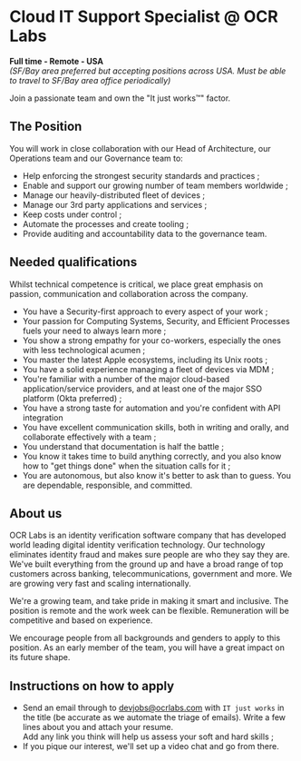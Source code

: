 # Cloud IT Support Specialist @ OCR Labs

**Full time - Remote - USA**  
_(SF/Bay area preferred but accepting positions across USA. Must be able to travel to SF/Bay area office periodically)_

Join a passionate team and own the "It just works™️" factor.

## The Position

You will work in close collaboration with our Head of Architecture, our Operations team and our Governance team to:

- Help enforcing the strongest security standards and practices ;
- Enable and support our growing number of team members worldwide ;
- Manage our heavily-distributed fleet of devices ;
- Manage our 3rd party applications and services ;
- Keep costs under control ;
- Automate the processes and create tooling ;
- Provide auditing and accountability data to the governance team.

## Needed qualifications

Whilst technical competence is critical, we place great emphasis on passion, communication and collaboration across the company.

- You have a Security-first approach to every aspect of your work ;
- Your passion for Computing Systems, Security, and Efficient Processes fuels your need to always learn more ;
- You show a strong empathy for your co-workers, especially the ones with less technological acumen ;
- You master the latest Apple ecosystems, including its Unix roots ;
- You have a solid experience managing a fleet of devices via MDM ;
- You're familiar with a number of the major cloud-based application/service providers, and at least one of the major SSO platform (Okta preferred) ;
- You have a strong taste for automation and you're confident with API integration
- You have excellent communication skills, both in writing and orally, and collaborate effectively with a team ;
- You understand that documentation is half the battle ;
- You know it takes time to build anything correctly, and you also know how to "get things done" when the situation calls for it ;
- You are autonomous, but also know it's better to ask than to guess. You are dependable, responsible, and committed.

## About us

OCR Labs is an identity verification software company that has developed world leading digital identity verification technology. Our technology eliminates identity fraud and makes sure people are who they say they are.
We've built everything from the ground up and have a broad range of top customers across banking, telecommunications, government and more. We are growing very fast and scaling internationally.

We're a growing team, and take pride in making it smart and inclusive.
The position is remote and the work week can be flexible.
Remuneration will be competitive and based on experience.

We encourage people from all backgrounds and genders to apply to this position. As an early member of the team, you will have a great impact on its future shape.

## Instructions on how to apply

- Send an email through to devjobs@ocrlabs.com with `IT just works` in the title (be accurate as we automate the triage of emails). 
  Write a few lines about you and attach your resume.  
  Add any link you think will help us assess your soft and hard skills ;
- If you pique our interest, we'll set up a video chat and go from there.
